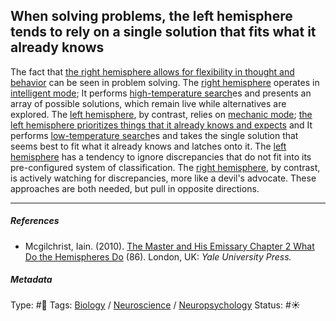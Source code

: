 ## When solving problems, the left hemisphere tends to rely on a single solution that fits what it already knows

The fact that [the right hemisphere allows for flexibility in thought and behavior](The%20right%20hemisphere%20allows%20for%20flexibility%20in%20thought%20and%20behavior.md) can be seen in problem solving. The [right hemisphere](Right%20hemisphere.md) operates in [intelligent mode](Intelligent%20mode.md); It performs [high-temperature search](High-temperature%20search.md)es and presents an array of possible solutions, which remain live while alternatives are explored. The [left hemisphere](Left%20hemisphere.md), by contrast, relies on [mechanic mode](Mechanic%20mode.md); [the left hemisphere prioritizes things that it already knows and expects](The%20left%20hemisphere%20prioritizes%20things%20that%20it%20already%20knows%20and%20expects.md) and It performs [low-temperature search](Low-temperature%20search.md)es and takes the single solution that seems best to fit what it already knows and latches onto it. The [left hemisphere](Left%20hemisphere.md) has a tendency to ignore discrepancies that do not fit into its pre-configured system of classification. The [right hemisphere](Right%20hemisphere.md), by contrast, is actively watching for discrepancies, more like a devil's advocate. These approaches are both needed, but pull in opposite directions.

---

##### References

* Mcgilchrist, Iain. (2010). [The Master and His Emissary Chapter 2 What Do the Hemispheres Do](The%20Master%20and%20His%20Emissary%20Chapter%202%20What%20Do%20the%20Hemispheres%20Do.md) (86). London, UK: *Yale University Press.*

##### Metadata

Type: #🔴 
Tags: [Biology]() / [Neuroscience](Neuroscience.md) / [Neuropsychology](Neuropsychology.md) 
Status: #☀️ 
